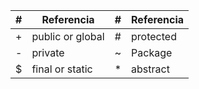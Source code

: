 | #   | Referencia       | #   | Referencia |
| --- | ---------------- | --- | ---------- |
| +   | public or global | #   | protected  |
| -   | private          | ~   | Package    |
| $   | final or static  | \*  | abstract   |
